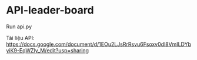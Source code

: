 # API-leader-board

Run api.py

Tài liệu API: https://docs.google.com/document/d/1EOu2LJsRrRsvu6Fsoxv0dl8VmILDYbyiK9-EqWZly_M/edit?usp=sharing
